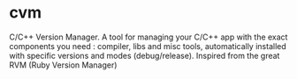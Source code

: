 cvm
===

C/C++ Version Manager. A tool for managing your C/C++ app with the exact components you need : compiler, libs and misc tools, automatically installed with specific versions and modes (debug/release). Inspired from the great RVM (Ruby Version Manager)